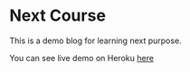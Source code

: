 # Next Course

This is a demo blog for learning next purpose.

You can see live demo on Heroku [here](https://next-course.herokuapp.com/)
